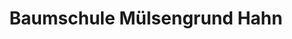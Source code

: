 ---
title: "Baumschule Mülsengrund Hahn"
url: /muelsen/baumschule-muelsengrund-hahn/
shop: Garten-Center
---
